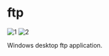 # ftp
![1](https://user-images.githubusercontent.com/74737994/126047443-b6d60386-dd52-4d8f-a3eb-1480272c0c94.png)
![2](https://user-images.githubusercontent.com/74737994/126047445-bee9518b-92a5-4316-83fe-0d05ad9a83ce.png)

 Windows desktop ftp application.
